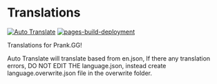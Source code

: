 # Translations
[![Auto Translate](https://github.com/PrankGG/translations/actions/workflows/auto-translate.yml/badge.svg)](https://github.com/PrankGG/translations/actions/workflows/auto-translate.yml)
[![pages-build-deployment](https://github.com/PrankGG/translations/actions/workflows/pages/pages-build-deployment/badge.svg)](https://github.com/PrankGG/translations/actions/workflows/pages/pages-build-deployment)


Translations for Prank.GG!

Auto Translate will translate based from en.json, If there any translation errors, DO NOT EDIT THE language.json, instead create language.overwrite.json file in the overwrite folder.
